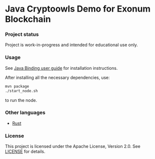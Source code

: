 # Java Cryptoowls Demo for Exonum Blockchain

### Project status

Project is work-in-progress and intended for educational use only.

### Usage

See [Java Binding user guide](https://exonum.com/doc/version/latest/get-started/java-binding/) for installation instructions.

After installing all the necessary dependencies, use:

```bash
mvn package
./start_node.sh
```

to run the node.

### Other languages

- [Rust](https://github.com/exonum/exonum-cryptoowls)

### License

This project is licensed under the Apache License, Version 2.0. See [LICENSE](LICENSE) for details.